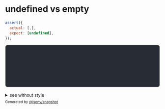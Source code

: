 # undefined vs empty

```js
assert({
  actual: [,],
  expect: [undefined],
});
```

![img](throw.svg)

<details>
  <summary>see without style</summary>

```console
AssertionError: actual and expect are different

actual: [
  empty,
]
expect: [
  undefined,
]
```

</details>


<sub>
  Generated by <a href="https://github.com/jsenv/core/tree/main/packages/independent/snapshot">@jsenv/snapshot</a>
</sub>